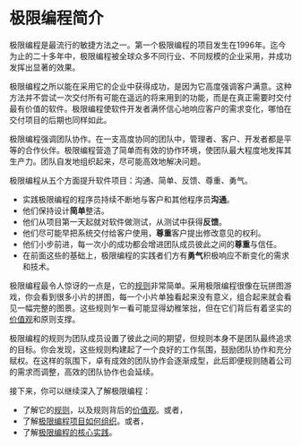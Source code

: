 # 极限编程简介

极限编程是最流行的敏捷方法之一。第一个极限编程的项目发生在1996年。迄今为止的二十多年中，极限编程被全球众多不同行业、不同规模的企业采用，并成功发挥出显著的效果。

极限编程之所以能在采用它的企业中获得成功，是因为它高度强调客户满意。这种方法并不尝试一次交付所有可能在遥远的将来用到的功能，而是在真正需要时交付最有价值的软件。极限编程使软件开发者满怀信心地响应客户的需求变化，哪怕在交付项目的后期也同样如此。

极限编程强调团队协作。在一支高度协同的团队中，管理者、客户、开发者都是平等的合作伙伴。极限编程营造了简单而有效的协作环境，使团队最大程度地发挥其生产力。团队自发地组织起来，尽可能高效地解决问题。

极限编程从五个方面提升软件项目：沟通、简单、反馈、尊重、勇气。

* 实践极限编程的程序员持续不断地与客户和其他程序员**沟通**。
* 他们保持设计**简单**整洁。
* 他们从项目第一天起就对软件做测试，从测试中获得**反馈**。
* 他们尽可能早把系统交付给客户使用，**尊重**客户提出修改意见的权利。
* 他们小步前进，每一次小的成功都会增进团队成员彼此之间的**尊重**与信任。
* 在前面这些的基础上，极限编程的实践者们方有**勇气**积极响应不断变化的需求和技术。


极限编程最令人惊讶的一点是，它的[规则](content/xp/rules.md)非常简单。采用极限编程很像在玩拼图游戏，你会看到很多小片的拼图，每一个小片单独看起来没有意义，组合起来就会看见一幅完整的图景。这些规则乍一看可能显得幼稚笨拙，但在它们背后有着坚实的[价值观](content/xp/value.md)和原则支撑。

极限编程的规则为团队成员设置了彼此之间的期望，但规则本身不是团队最终追求的目标。你会发现，这些规则构建起了一个良好的工作氛围，鼓励团队协作和充分赋权。在这样的氛围下，卓有成效的团队协作会逐渐成型，此后即便规则随着公司的需求而调整，高效的团队协作也会延续。

接下来，你可以继续深入了解极限编程：

* 了解它的[规则](content/xp/rules.md)，以及规则背后的[价值观](content/xp/value.md)。或者，
* 了解[极限编程项目如何组织](content/xp/project.md)。或者，
* 了解[极限编程的核心实践](content/xp/development.md)。
